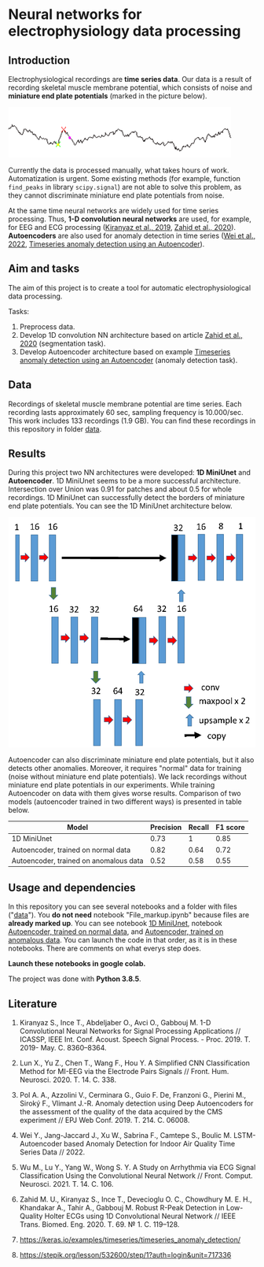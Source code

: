 # Neural networks for electrophysiology data processing

## Introduction

Electrophysiological recordings are **time series data**. Our data is a result of recording skeletal muscle membrane potential, which consists of noise and **miniature end plate potentials** (marked in the picture below). 

![This is an image](Images/data_example.png)

Currently the data is processed manually, what takes hours of work. Automatization is urgent. Some  existing methods (for example, function `find_peaks` in library `scipy.signal`) are not able to solve this problem, as they cannot discriminate miniature end plate potentials from noise.

At the same time neural networks are widely used for time series processing. Thus, **1-D convolution neural networks** are used, for example, for EEG and ECG processing ([Kiranyaz et al., 2019](https://ieeexplore.ieee.org/abstract/document/8682194), [Zahid et al., 2020](https://ieeexplore.ieee.org/abstract/document/9451595)). **Autoencoders** are also used for anomaly detection in time series ([Wei et al., 2022](https://arxiv.org/abs/2204.06701), [Timeseries anomaly detection using an Autoencoder](https://keras.io/examples/timeseries/timeseries_anomaly_detection/)).

## Aim and tasks

The aim of this project is to create a tool for automatic electrophysiological data processing.

Tasks:

1. Preprocess data.
2. Develop 1D convolution NN architecture based on article [Zahid et al., 2020](https://ieeexplore.ieee.org/abstract/document/9451595) (segmentation task).
3. Develop Autoencoder architecture based on example [Timeseries anomaly detection using an Autoencoder](https://keras.io/examples/timeseries/timeseries_anomaly_detection/) (anomaly detection task).

## Data

Recordings of skeletal muscle membrane potential are time series. Each recording lasts approximately 60 sec, sampling frequency is 10.000/sec. This work includes 133 recordings (1.9 GB). You can find these recordings in this repository in folder [data](https://github.com/NatashaKhotkina/Neural_network_project/tree/main/data).

## Results

During this project two NN architectures were developed: **1D MiniUnet** and **Autoencoder**. 1D MiniUnet seems to be a more successful architecture. Intersection over Union was 0.91 for patches and about 0.5 for whole recordings. 1D MiniUnet  can successfully detect the borders of miniature end plate potentials. You can see the 1D MiniUnet architecture below.

![This is an image](Images/1D_MiniUnet.png)

Autoencoder can also discriminate miniature end plate potentials, but it also detects other anomalies. Moreover, it requires "normal" data for training (noise without miniature end plate potentials). We lack recordings without miniature end plate potentials in our experiments. While training Autoencoder on data with them gives worse results. Comparison of two models (autoencoder trained in two different ways) is presented in table below.

| Model                                  | Precision | Recall | F1 score |
| -------------------------------------- | --------- | ------ | -------- |
| 1D MiniUnet                            | 0.73      | 1      | 0.85     |
| Autoencoder, trained on normal data    | 0.82      | 0.64   | 0.72     |
| Autoencoder, trained on anomalous data | 0.52      | 0.58   | 0.55     |

## Usage and dependencies

In this repository you can see several notebooks and a folder with files ("[data](https://github.com/NatashaKhotkina/Neural_network_project/tree/main/data)"). You **do not need** notebook "File_markup.ipynb" because files are **already marked up**. You can see notebook [1D MiniUnet](https://colab.research.google.com/github/NatashaKhotkina/Neural_network_project/blob/main/MiniUnet.ipynb), notebook [Autoencoder, trained on normal data](https://colab.research.google.com/github/NatashaKhotkina/Neural_network_project/blob/main/Anomaly_detection_study_on_normal_data.ipynb), and [Autoencoder, trained on anomalous data](https://github.com/NatashaKhotkina/Neural_network_project). You can launch the code  in that order, as it is in these notebooks. There are comments on what everys step does.

**Launch these notebooks in google colab.** 

The project was done with **Python 3.8.5**.

## Literature

1. Kiranyaz S., Ince T., Abdeljaber O., Avci O., Gabbouj M. 1-D Convolutional Neural Networks for Signal Processing Applications // ICASSP, IEEE Int. Conf. Acoust. Speech Signal Process. - Proc. 2019. Т. 2019- May. С. 8360–8364.

2. Lun X., Yu Z., Chen T., Wang F., Hou Y. A Simplified CNN Classification Method for MI-EEG via the Electrode Pairs Signals // Front. Hum. Neurosci. 2020. Т. 14. С. 338.

3. Pol A. A., Azzolini V., Cerminara G., Guio F. De, Franzoni G., Pierini M., Siroký F., Vlimant J.-R. Anomaly detection using Deep Autoencoders for the assessment of the quality of the data acquired by the CMS experiment // EPJ Web Conf. 2019. Т. 214. С. 06008.

4. Wei Y., Jang-Jaccard J., Xu W., Sabrina F., Camtepe S., Boulic M. LSTM-Autoencoder based Anomaly Detection for Indoor Air Quality Time Series Data // 2022.

5. Wu M., Lu Y., Yang W., Wong S. Y. A Study on Arrhythmia via ECG Signal Classification Using the Convolutional Neural Network // Front. Comput. Neurosci. 2021. Т. 14. С. 106.

6. Zahid M. U., Kiranyaz S., Ince T., Devecioglu O. C., Chowdhury M. E. H., Khandakar A., Tahir A., Gabbouj M. Robust R-Peak Detection in Low-Quality Holter ECGs using 1D Convolutional Neural Network // IEEE Trans. Biomed. Eng. 2020. Т. 69. № 1. С. 119–128.

7. https://keras.io/examples/timeseries/timeseries_anomaly_detection/

8. https://stepik.org/lesson/532600/step/1?auth=login&unit=717336